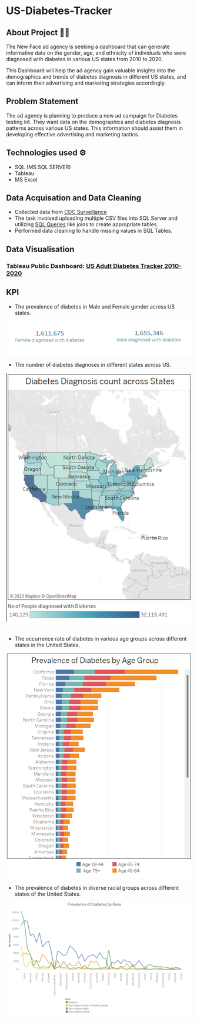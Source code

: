 # US-Diabetes-Tracker

## About Project 👨‍💻

The New Face ad agency is seeking a dashboard that can generate informative data on the gender, age, and ethnicity of individuals who were diagnosed with diabetes in various US states from 2010 to 2020. 

This Dashboard will help the ad agency gain valuable insights into the demographics and trends of diabetes diagnosis in different US states, and can inform their advertising and marketing strategies accordingly.

## Problem Statement

The ad agency is planning to produce a new ad campaign for Diabetes testing kit. They want data on the demographics and diabetes diagnosis patterns across various US states. This information should assist them in developing effective advertising and marketing tactics.


## Technologies used ⚙️

* SQL (MS SQL SERVER)
* Tableau
* MS Excel

## Data Acquisation and Data Cleaning

* Collected data from [CDC Surveillance](https://gis.cdc.gov/grasp/diabetes/diabetesatlas-surveillance.html#)
* The task involved uploading multiple CSV files into SQL Server and utilizing [SQL Queries](https://github.com/sangeetharavi13/US-Diabetes-Tracker/blob/main/SQLQuery_Diabetes.sql) like joins to create appropriate tables.
*  Performed data cleaning to handle missing values in SQL Tables.

## Data Visualisation
### Tableau Public Dashboard: [US Adult Diabetes Tracker 2010-2020](https://public.tableau.com/app/profile/sangeetha.ravikumar5659/viz/USNationalDiabetesdata2010-2020/USDiabetes2010-2020)

## KPI

* The prevalence of diabetes in Male and Female gender across US states.

[![Alt Text](gender.png)](https://public.tableau.com/app/profile/sangeetha.ravikumar5659/viz/USNationalDiabetesdata2010-2020/USDiabetes2010-2020)

* The number of diabetes diagnoses in different states across US.

[![Alt Text](states.png)](https://public.tableau.com/app/profile/sangeetha.ravikumar5659/viz/USNationalDiabetesdata2010-2020/USDiabetes2010-2020)

* The occurrence rate of diabetes in various age groups across different states in the United States.

[![Alt Text](Age.png)](https://public.tableau.com/app/profile/sangeetha.ravikumar5659/viz/USNationalDiabetesdata2010-2020/USDiabetes2010-2020)

* The prevalence of diabetes in diverse racial groups across different states of the United States.

[![Alt Text](Race.png)](https://public.tableau.com/app/profile/sangeetha.ravikumar5659/viz/USNationalDiabetesdata2010-2020/USDiabetes2010-2020)


